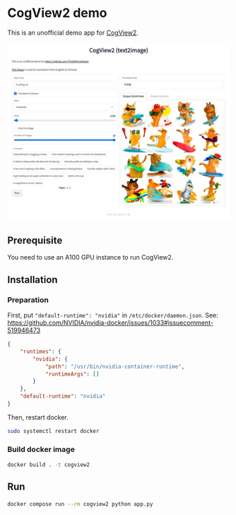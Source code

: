 # CogView2 demo
This is an unofficial demo app for [CogView2](https://github.com/THUDM/CogView2).

![screenshot](assets/screenshot.jpg)

## Prerequisite
You need to use an A100 GPU instance to run CogView2.

## Installation
### Preparation
First, put `"default-runtime": "nvidia"` in `/etc/docker/daemon.json`.
See: https://github.com/NVIDIA/nvidia-docker/issues/1033#issuecomment-519946473
```json
{
    "runtimes": {
        "nvidia": {
            "path": "/usr/bin/nvidia-container-runtime",
            "runtimeArgs": []
        }
    },
    "default-runtime": "nvidia"
}
```

Then, restart docker.
```bash
sudo systemctl restart docker
```

### Build docker image
```bash
docker build . -t cogview2
```

## Run
```bash
docker compose run --rm cogview2 python app.py
```
